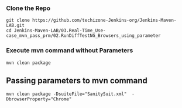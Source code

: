 ### Clone the Repo
```
git clone https://github.com/techizone-Jenkins-org/Jenkins-Maven-LAB.git
cd Jenkins-Maven-LAB/03.Real-Time_Use-case_mvn_pass_prm/02.RunDiffTestNG_Browsers_using_parameter
```

### Execute mvn command without Parameters
```
mvn clean package
```

## Passing parameters to mvn command
```
mvn clean package -DsuiteFile="SanitySuit.xml"  -DbrowserProperty="Chrome"
```

